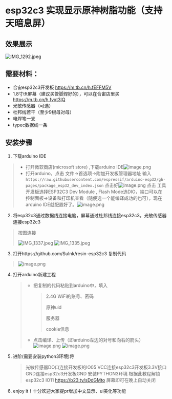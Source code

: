 # esp32c3 实现显示原神树脂功能（支持天暗息屏）
## 效果展示
![IMG_1292.jpeg](https://s2.loli.net/2022/07/01/Do2lySqEmLNHrf1.jpg)
## 需要材料：
* 合宙esp32c3开发板 https://m.tb.cn/h.fEFFM5V
* 1.8寸tft屏幕（建议买管脚焊好的），可以在合宙店里买 https://m.tb.cn/h.fvxt3IQ
* 光敏传感器（可选）
* 杜邦线若干（至少9根母对母）
* 电焊笔一支
* typec数据线一条

## 安装步骤
1. 下载arduino IDE
  > * 打开微软商店(microsoft store) ,下载arduino IDE![image.png](https://s2.loli.net/2022/06/30/M9FryCj8WEoSZvH.png)
  > *  打开arduino，点击 文件->首选项->附加开发板管理器地址 输入 `https://raw.githubusercontent.com/espressif/arduino-esp32/gh-pages/package_esp32_dev_index.json` 点击好![image.png](https://s2.loli.net/2022/06/30/KvNjeGPFMl1x2fZ.png) 
  > 点击 工具 开发板选择ESP32C3 Dev Module , Flash Mode选DIO，端口可以在控制面板->设备和打印机查看（随便选一个能编译成功的也可），现在arduino IDE就配置好了。![image.png](https://s2.loli.net/2022/07/01/K2h6YsqCQS5UwnJ.png)

2. 将esp32c3通过数据线连接电脑，屏幕通过杜邦线连接esp32c3，光敏传感器连接esp32c3
  > 按图连接
  >
  > ![IMG_1337.jpeg](https://s2.loli.net/2022/07/01/AXvs9GzB5Rgi37Z.jpg)
  > ![IMG_1335.jpeg](https://s2.loli.net/2022/07/01/arqiT5F2EcJIX1o.jpg)


3. 打开https://github.com/SuInk/resin-esp32c3 复制代码

> ![image.png](https://s2.loli.net/2022/07/01/AZdBSav31Jtz7WG.png)
>

4. 打开arduino新建工程

   > * 把复制的代码粘贴到arduino中，填入
   >
   >   > 2.4G WiFi的账号、密码
   >   >
   >   > 原神uid
   >   >
   >   > 服务器
   >   >
   >   > cookie信息
   >
   > *  点击编译、上传（即arduino左边的对号和向右的箭头）
   >   ![image.png](https://s2.loli.net/2022/07/01/96CfwlWKtvqATQB.png)
   >   ![image.png](https://s2.loli.net/2022/07/01/1aQnXrZLeKBRzS3.png)
5. 进阶(需要安装python3环境)将
	> 光敏传感器DO口连接开发板的IO05
	> VCC连接esp32c3开发板3.3V接口
	> GND连接esp32c3开发板GND
	> 安装PYTHON3环境
	> 根据此教程解锁esp32c3 IO11 https://b23.tv/sDdGMto
	屏幕即可在晚上自动关闭 
6. enjoy it！十分欢迎大家提pr增加中文显示、ui美化等功能

   